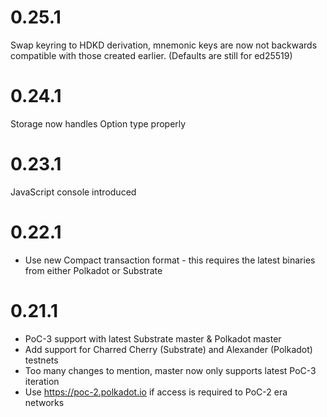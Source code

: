 # 0.25.1

Swap keyring to HDKD derivation, mnemonic keys are now not backwards compatible with those created earlier. (Defaults are still for ed25519)

# 0.24.1

Storage now handles Option type properly

# 0.23.1

JavaScript console introduced

# 0.22.1

- Use new Compact<Index> transaction format - this requires the latest binaries from either Polkadot or Substrate

# 0.21.1

- PoC-3 support with latest Substrate master & Polkadot master
- Add support for Charred Cherry (Substrate) and Alexander (Polkadot) testnets
- Too many changes to mention, master now only supports latest PoC-3 iteration
- Use https://poc-2.polkadot.io if access is required to PoC-2 era networks

